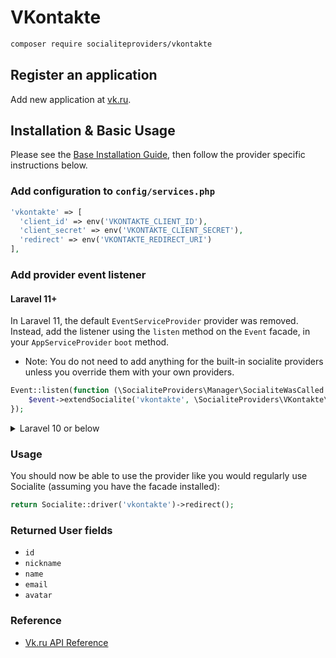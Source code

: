 # VKontakte

```bash
composer require socialiteproviders/vkontakte
```

## Register an application 

Add new application at [vk.ru](https://vk.ru/editapp?act=create).

## Installation & Basic Usage

Please see the [Base Installation Guide](https://socialiteproviders.com/usage/), then follow the provider specific instructions below.

### Add configuration to `config/services.php`

```php
'vkontakte' => [    
  'client_id' => env('VKONTAKTE_CLIENT_ID'),  
  'client_secret' => env('VKONTAKTE_CLIENT_SECRET'),  
  'redirect' => env('VKONTAKTE_REDIRECT_URI') 
],
```

### Add provider event listener

#### Laravel 11+

In Laravel 11, the default `EventServiceProvider` provider was removed. Instead, add the listener using the `listen` method on the `Event` facade, in your `AppServiceProvider` `boot` method.

* Note: You do not need to add anything for the built-in socialite providers unless you override them with your own providers.

```php
Event::listen(function (\SocialiteProviders\Manager\SocialiteWasCalled $event) {
    $event->extendSocialite('vkontakte', \SocialiteProviders\VKontakte\Provider::class);
});
```
<details>
<summary>
Laravel 10 or below
</summary>
Configure the package's listener to listen for `SocialiteWasCalled` events.

Add the event to your `listen[]` array in `app/Providers/EventServiceProvider`. See the [Base Installation Guide](https://socialiteproviders.com/usage/) for detailed instructions.

```php
protected $listen = [
    \SocialiteProviders\Manager\SocialiteWasCalled::class => [
        // ... other providers
        \SocialiteProviders\VKontakte\VKontakteExtendSocialite::class.'@handle',
    ],
];
```
</details>

### Usage

You should now be able to use the provider like you would regularly use Socialite (assuming you have the facade installed):

```php
return Socialite::driver('vkontakte')->redirect();
```

### Returned User fields

- ``id``
- ``nickname``
- ``name``
- ``email``
- ``avatar``

### Reference

- [Vk.ru API Reference](https://vk.ru/dev/methods)
